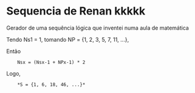 # Sequencia de Renan kkkkk
Gerador de uma sequência lógica que inventei numa aula de matemática

Tendo Ns1 = 1,
tomando NP = {1, 2, 3, 5, 7, 11, ...},

Então

        Nsx = (Nsx-1 + NPx-1) * 2

Logo,

        *S = {1, 6, 18, 46, ...}*

